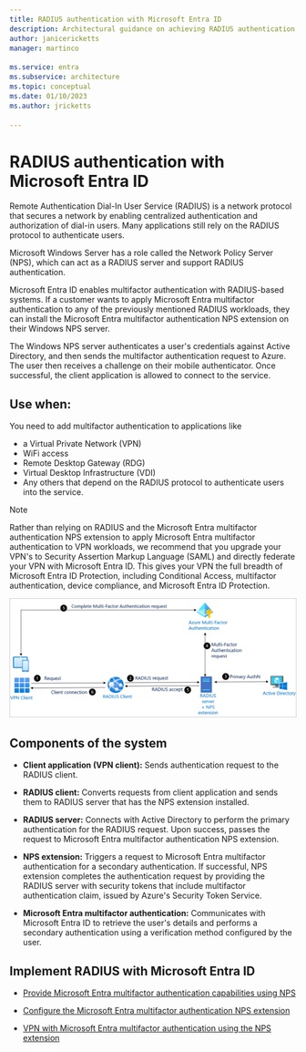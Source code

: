 ```yaml
---
title: RADIUS authentication with Microsoft Entra ID
description: Architectural guidance on achieving RADIUS authentication with Microsoft Entra ID.
author: janicericketts
manager: martinco

ms.service: entra
ms.subservice: architecture
ms.topic: conceptual
ms.date: 01/10/2023
ms.author: jricketts

---
```


# RADIUS authentication with Microsoft Entra ID

Remote Authentication Dial-In User Service (RADIUS) is a network protocol that secures a network by enabling centralized authentication and authorization of dial-in users. Many applications still rely on the RADIUS protocol to authenticate users.

Microsoft Windows Server has a role called the Network Policy Server (NPS), which can act as a RADIUS server and support RADIUS authentication.

Microsoft Entra ID enables multifactor authentication with RADIUS-based systems. If a customer wants to apply Microsoft Entra multifactor authentication to any of the previously mentioned RADIUS workloads, they can install the Microsoft Entra multifactor authentication NPS extension on their Windows NPS server.

The Windows NPS server authenticates a user's credentials against Active Directory, and then sends the multifactor authentication request to Azure. The user then receives a challenge on their mobile authenticator. Once successful, the client application is allowed to connect to the service.

## Use when:

You need to add multifactor authentication to applications like
- a Virtual Private Network (VPN)
- WiFi access
- Remote Desktop Gateway (RDG)
- Virtual Desktop Infrastructure (VDI)
- Any others that depend on the RADIUS protocol to authenticate users into the service.

> [!NOTE]
> Rather than relying on RADIUS and the Microsoft Entra multifactor authentication NPS extension to apply Microsoft Entra multifactor authentication to VPN workloads, we recommend that you upgrade your VPN's to Security Assertion Markup Language (SAML) and directly federate your VPN with Microsoft Entra ID. This gives your VPN the full breadth of Microsoft Entra ID Protection, including Conditional Access, multifactor authentication, device compliance, and Microsoft Entra ID Protection.

![architectural diagram](./media/authentication-patterns/radius-auth.png)

## Components of the system

- **Client application (VPN client):** Sends authentication request to the RADIUS client.

- **RADIUS client:** Converts requests from client application and sends them to RADIUS server that has the NPS extension installed.

- **RADIUS server:** Connects with Active Directory to perform the primary authentication for the RADIUS request. Upon success, passes the request to Microsoft Entra multifactor authentication NPS extension.

- **NPS extension:** Triggers a request to Microsoft Entra multifactor authentication for a secondary authentication. If successful, NPS extension completes the authentication request by providing the RADIUS server with security tokens that include multifactor authentication claim, issued by Azure's Security Token Service.

- **Microsoft Entra multifactor authentication:** Communicates with Microsoft Entra ID to retrieve the user's details and performs a secondary authentication using a verification method configured by the user.

<a name='implementradiuswith-azure-ad'></a>

## Implement RADIUS with Microsoft Entra ID

- [Provide Microsoft Entra multifactor authentication capabilities using NPS](~/identity/authentication/howto-mfa-nps-extension.md)

- [Configure the Microsoft Entra multifactor authentication NPS extension](~/identity/authentication/howto-mfa-nps-extension-advanced.md)

- [VPN with Microsoft Entra multifactor authentication using the NPS extension](~/identity/authentication/howto-mfa-nps-extension-vpn.md)

